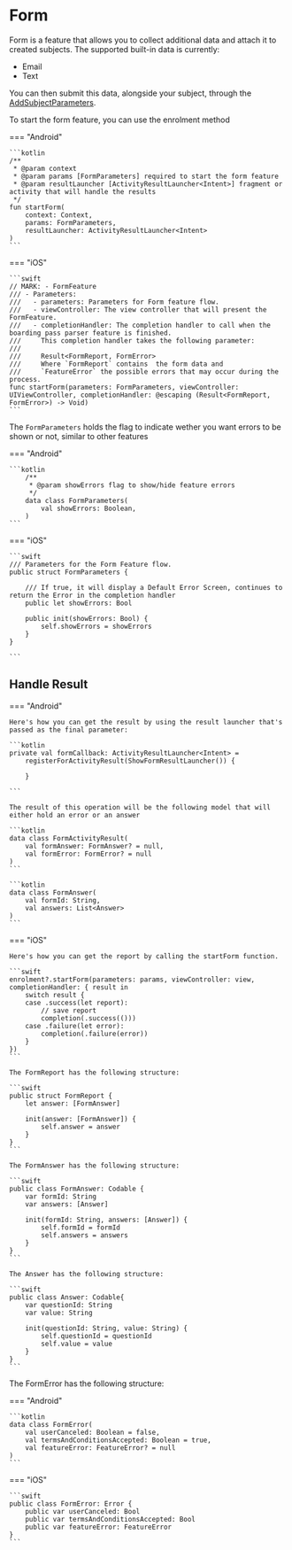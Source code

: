# Form

Form is a feature that allows you to collect additional data and attach it to created subjects. The supported built-in data is currently:

- Email
- Text

You can then submit this data, alongside your subject, through the [AddSubjectParameters](../SubjectManagement/SubjectManagement_Index.html#subject-operations).

To start the form feature, you can use the enrolment method

=== "Android"

    ```kotlin
    /**
     * @param context
     * @param params [FormParameters] required to start the form feature
     * @param resultLauncher [ActivityResultLauncher<Intent>] fragment or activity that will handle the results
     */
    fun startForm(
        context: Context,
        params: FormParameters,
        resultLauncher: ActivityResultLauncher<Intent>
    )
    ```

=== "iOS"

    ```swift
    // MARK: - FormFeature
    /// - Parameters:
    ///   - parameters: Parameters for Form feature flow.
    ///   - viewController: The view controller that will present the FormFeature.
    ///   - completionHandler: The completion handler to call when the boarding pass parser feature is finished.
    ///     This completion handler takes the following parameter:
    ///
    ///     Result<FormReport, FormError>
    ///     Where `FormReport` contains  the form data and
    ///     `FeatureError` the possible errors that may occur during the process.
    func startForm(parameters: FormParameters, viewController: UIViewController, completionHandler: @escaping (Result<FormReport, FormError>) -> Void)
    ```

The `FormParameters` holds the flag to indicate wether you want errors to be shown or not, similar to other features

=== "Android"

    ```kotlin
        /**
         * @param showErrors flag to show/hide feature errors
         */
        data class FormParameters(
            val showErrors: Boolean,
        )
    ```

=== "iOS"

    ```swift
    /// Parameters for the Form Feature flow.
    public struct FormParameters {

        /// If true, it will display a Default Error Screen, continues to return the Error in the completion handler
        public let showErrors: Bool
    
        public init(showErrors: Bool) {
            self.showErrors = showErrors
        }
    }

    ```


## Handle Result

=== "Android"

    Here's how you can get the result by using the result launcher that's passed as the final parameter:

    ```kotlin
    private val formCallback: ActivityResultLauncher<Intent> =
        registerForActivityResult(ShowFormResultLauncher()) {
            
        }

    ```

    The result of this operation will be the following model that will either hold an error or an answer

    ```kotlin
    data class FormActivityResult(
        val formAnswer: FormAnswer? = null,
        val formError: FormError? = null
    )
    ```

    ```kotlin
    data class FormAnswer(
        val formId: String,
        val answers: List<Answer>
    )
    ```

=== "iOS"

    Here's how you can get the report by calling the startForm function.
    
    ```swift
    enrolment?.startForm(parameters: params, viewController: view, completionHandler: { result in
        switch result {
        case .success(let report):
            // save report 
            completion(.success(()))
        case .failure(let error):
            completion(.failure(error))
        }
    })
    ```
    
    The FormReport has the following structure:
    
    ```swift
    public struct FormReport {
        let answer: [FormAnswer]

        init(answer: [FormAnswer]) {
            self.answer = answer
        }
    }  
    ```
    
    The FormAnswer has the following structure:
    
    ```swift
    public class FormAnswer: Codable {
        var formId: String
        var answers: [Answer]
    
        init(formId: String, answers: [Answer]) {
            self.formId = formId
            self.answers = answers
        }
    }
    ```
        
    The Answer has the following structure:
    
    ```swift
    public class Answer: Codable{
        var questionId: String
        var value: String

        init(questionId: String, value: String) {
            self.questionId = questionId
            self.value = value
        }
    }
    ```

The FormError has the following structure:

=== "Android"

    ```kotlin
    data class FormError(
        val userCanceled: Boolean = false,
        val termsAndConditionsAccepted: Boolean = true,
        val featureError: FeatureError? = null
    )
    ```

=== "iOS"

    ```swift
    public class FormError: Error {
        public var userCanceled: Bool
        public var termsAndConditionsAccepted: Bool
        public var featureError: FeatureError
    }
    ```
